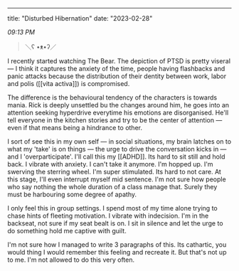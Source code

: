 ---
title: "Disturbed Hibernation"
date: "2023-02-28"

_*09:13 PM*_

> ＼ʕ •ᴥ•ʔ／

I recently started watching The Bear. The depiction of PTSD is pretty viseral — I think it captures the anxiety of the time, people having flashbacks and panic attacks because the distribution of their dentity between work, labor and polis ([[vita activa]]) is compromised.

The difference is the behavioural tendency of the characters is towards mania. Rick is deeply unsettled bu the changes around him, he goes into an attention seeking hyperdrive everytime his emotions are disorganised. He'll tell everyone in the kitchen stories and try to be the center of attention — even if that means being a hindrance to other.

I sort of see this in my own self — in social situations, my brain latches on to what my 'take' is on things — the urge to drive the conversation kicks in — and I 'overparticipate'. I'll call this my [[ADHD]].
Its hard to sit still and hold back. I vibrate with anxiety. I can't take it anymore. I'm hopped up. I'm swerving the sterring wheel. I'm super stimulated. Its hard to not care. At this stage, I'll even interrupt myself mid sentence. I'm not sure how people who say nothing the whole duration of a class manage that. Surely they must be harbouring some degree of apathy.

I only feel this in group settings. I spend most of my time alone trying to chase hints of fleeting motivation. I vibrate with indecision. I'm in the backseat, not sure if my seat bealt is on. I sit in silence and let the urge to do something hold me captive with guilt.

I'm not sure how I managed to write 3 paragraphs of this. Its cathartic, you would thing I would remember this feeling and recreate it. But that's not up to me. I'm not allowed to do this very often.
